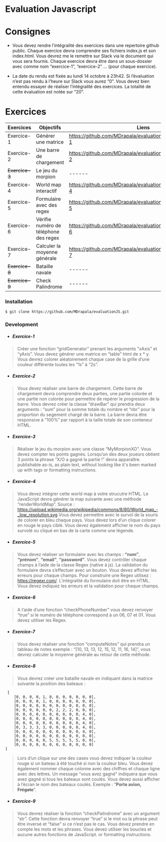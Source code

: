 # Evaluation Javascript
# Consignes
- Vous devez rendre l’intégralité des exercices dans une repertoire github public. Chaque exercice devra comprendre ses fichiers index.js et son index.html. Vous devrez me le remettre sur Slack via le document qui vous sera fournis. Chaque exercice devra être dans un sous-dossier avec comme nom “exercice-1”, “exercice-2” … (pour chaque exercice).

- La date du rendu est fixée au lundi 14 octobre à 23h42. Si l’évaluation n’est pas rendu à l’heure sur Slack vous aurez “0”. Vous devez bien entendu essayer de réaliser l’intégralité des exercices. La totalité de cette évaluation est notée sur “20”.

# Exercices
| Exercices | Objectifs | Liens
| ------ | ------ | ------ |
| Exercice-1 | Générer une matrice | https://github.com/MDrapala/evaluationJS/tree/devel/exercice-1 |
| Exercice-2 | Une barre de chargement | https://github.com/MDrapala/evaluationJS/tree/devel/exercice-2 |
| ~~Exercice-3~~ | Le jeu du morpion | ------ |
| Exercice-4 | World map interactif | https://github.com/MDrapala/evaluationJS/tree/devel/exercice-4 |
| Exercice-5 | Formulaire avec des regex | https://github.com/MDrapala/evaluationJS/tree/devel/exercice-5 |
| Exercice-6 | Vérifie numéro de téléphone des regex | https://github.com/MDrapala/evaluationJS/tree/devel/exercice-6 |
| Exercice-7 | Calculer la moyenne générale | https://github.com/MDrapala/evaluationJS/tree/devel/exercice-7 |
| ~~Exercice-8~~ | Bataille navale | ------ |
| ~~Exercice-9~~ | Check Palindrome | ------ |

### Installation
```sh
$ git clone https://github.com/MDrapala/evaluationJS.git
```

### Development

- ##### Exercice-1

> Créer une fonction “gridGenerator” prenant les arguments “xAxis” et “yAxis”.
> Vous devez générer une matrice en “table” html de x * y.
> Vous devrez colorer aléatoirement chaque case de la grille d’une couleur différente toutes les “1s” à “2s”.
    
 - ##### Exercice-2
 
> Vous devez réaliser une barre de chargement.
> Cette barre de chargement devra comprendre deux parties, une partie colorée et une partie non colorée pour permettre de repérer le progression de la barre.
> Vous devrez créer la classe “drawBar” qui prendra deux arguments : “sum” pour la somme totale du nombre et “nbr” pour la proportion du segement chargé de la barre.
> La barre devra être responsive à “100%” par rapport à la taille totale de son conteneur HTML.

 - ##### Exercice-3 
    
> Réaliser le jeu du morpion avec une classe “MyMorpionXO”.
> Vous devez compter les points gagnés.
> Lorsqu’un des deux joueurs obtient 3 points la phrase “X/O a gagné la partie !” devra apparaître.
> publishable as-is, as plain text, without
> looking like it's been marked up with tags
> or formatting instructions.

 - ##### Exercice-4

> Vous devez intégrer cette world map à votre strucutre HTML. Le JavaScript devra générer la map suivante avec une méthode “renderWorldMap”. 
> Source : https://upload.wikimedia.org/wikipedia/commons/8/80/World_map_-_low_resolution.svg 
> Vous devez permettre avec le survol de la souris de colorer en bleu chaque pays.
> Vous devez lors d’un clique colorer en rouge le pays ciblé.
> Vous devez également afficher le nom du pays survolé ou cliqué en bas de la carte comme une légende.

- ##### Exercice-5

> Vous devez réaliser un formulaire avec les champs : **“nom”**, **“prénom”**, **“email”**, **“password”**.
> Vous devez contrôler chaque champs à l’aide de la classe Regex (native à js).
> La validation du formulaire devra s’effectuer avec un bouton.
> Vous devez afficher les erreurs pour chaque champs.
> Pour construire une Regex utilisez : https://regexr.com/. 
> L’intégralité du formulaire doit être en HTML. Vous devez indiquez les erreurs et la validation pour chaque champs.

 - ##### Exercice-6

> A l’aide d’une fonction “checkPhoneNumber” vous devez renvoyer “true” si le numéro de téléphone correspond à un 06, 07 et 01.
> Vous devez utiliser les Regex.
    
 - ##### Exercice-7

> Vous devez réaliser une fonction “computeNotes” qui prendra un tableau de notes exemple : “[10, 13, 13, 12, 15, 12, 11, 16, 14]”, vous devrez calculer la moyenne générale au retour de cette méthode.


 - ##### Exercice-8

> Vous devrez créer une bataille navale en indiquant dans la matrice suivante la position des bateaux :
    
     [
        [0, 0, 0, 0, 1, 0, 0, 0, 0, 0, 0, 0],
        [0, 0, 0, 0, 1, 0, 0, 0, 0, 0, 0, 0],
        [0, 0, 0, 0, 0, 0, 0, 0, 0, 0, 0, 0],
        [0, 0, 0, 0, 0, 0, 2, 2, 2, 0, 0, 0],
        [0, 0, 0, 0, 0, 0, 0, 0, 0, 0, 4, 0],
        [0, 0, 0, 0, 0, 0, 0, 0, 0, 0, 4, 0],
        [0, 0, 0, 0, 0, 0, 0, 0, 0, 0, 4, 0],
        [0, 3, 3, 3, 3, 0, 0, 0, 0, 0, 4, 0],
        [0, 0, 0, 0, 0, 0, 0, 0, 0, 0, 4, 0],
        [0, 0, 0, 0, 0, 0, 0, 0, 0, 0, 0, 0],
        [0, 0, 0, 0, 0, 5, 5, 5, 5, 5, 0, 0],
        [0, 0, 0, 0, 0, 0, 0, 0, 0, 0, 0, 0]
    ]
> Lors d’un clique sur une des cases vous devez indiquer la couleur rouge si un bateau à été touché si non la couleur bleu.
> Vous devez également nommer chaque colonne avec des chiffres et chaque ligne avec des lettres.
> Un message “vous avez gagné” indiquera que vous avez gagné si tous les bateaux sont coulés.
> Vous devez aussi afficher à l’écran le nom des bateaux coulés. Exemple : “**Porte avion, ~~Frégate~~**”.
    
 - ##### Exercice-9

> Vous devrez réaliser la fonction “checkPalindrome” avec un argument “str”.
> Cette fonction devra renvoyer “true” si le mot ou la phrase peut être inversé et “false” si ce n’est pas le cas. Vous devez prendre en compte les mots et les phrases.
> Vous devez utiliser les boucles et aucune autres fonctions de JavaScript.
> or formatting instructions.
